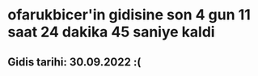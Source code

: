 # ofarukbicer'in gidisine son 4 gun 11 saat 24 dakika 45 saniye kaldi

## Gidis tarihi: 30.09.2022 :(